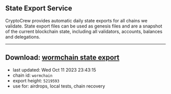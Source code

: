 ## State Export Service
CryptoCrew provides automatic daily state exports for all chains we validate. State export files can be used as genesis files and are a snapshot of the current blockchain state, including all validators, accounts, balances and delegations.

---
**Download: [wormchain state export](https://dl.ccvalidators.com/SERVICE/wormchain/wormchain_export_5219593.json)**
---

- last updated: Wed Oct 11 2023 23:43:15
- chain id: `wormchain`
- export height: `5219593`
- use for: airdrops, local tests, chain recovery

